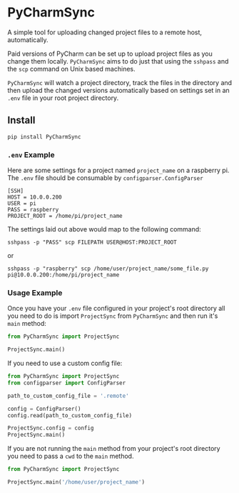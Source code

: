 # PyCharmSync

A simple tool for uploading changed project files to a remote host,
 automatically.

Paid versions of PyCharm can be set up to upload project files
as you change them locally. `PyCharmSync` aims to do just that 
using the `sshpass` and the `scp` command on Unix based machines.

`PyCharmSync` will watch a project directory, track the files in
the directory and then upload the changed versions automatically
based on settings set in an `.env` file in your root project 
directory.

## Install
 
`pip install PyCharmSync`

### `.env` Example

Here are some settings for a project named `project_name` on a 
raspberry pi.  The `.env` file should be consumable by `configparser.ConfigParser`

    [SSH]
    HOST = 10.0.0.200
    USER = pi
    PASS = raspberry
    PROJECT_ROOT = /home/pi/project_name

The settings laid out above would map to the following command:

    sshpass -p "PASS" scp FILEPATH USER@HOST:PROJECT_ROOT

or

    sshpass -p "raspberry" scp /home/user/project_name/some_file.py pi@10.0.0.200:/home/pi/project_name

### Usage Example

Once you have your `.env` file configured in your project's root
directory all you need to do is import `ProjectSync` from `PyCharmSync`
and then run it's `main` method:

```python
from PyCharmSync import ProjectSync

ProjectSync.main()
```

If you need to use a custom config file:

```python
from PyCharmSync import ProjectSync
from configparser import ConfigParser

path_to_custom_config_file = '.remote'

config = ConfigParser()
config.read(path_to_custom_config_file)

ProjectSync.config = config
ProjectSync.main()
```

If you are not running the `main` method from your project's root 
directory you need to pass a `cwd` to the `main` method.

```python
from PyCharmSync import ProjectSync

ProjectSync.main('/home/user/project_name')
```
 